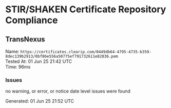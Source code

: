 # STIR/SHAKEN Certificate Repository Compliance

## TransNexus

Name: `https://certificates.clearip.com/0449db64-4795-4735-b359-8dec139b2913/0bf86e556a50775ef791732611e82836.pem`\
Tested At: 01 Jun 25 21:42 UTC\
Time: 96ms

### Issues

no warning, or error, or notice date level issues were found

Generated: 01 Jun 25 21:52 UTC